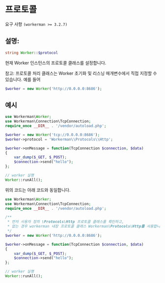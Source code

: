 # 프로토콜
요구 사항 ```(workerman >= 3.2.7)```

## 설명:
```php
string Worker::$protocol
```

현재 Worker 인스턴스의 프로토콜 클래스를 설정합니다.

참고: 프로토콜 처리 클래스는 Worker 초기화 및 리스닝 매개변수에서 직접 지정할 수 있습니다. 예를 들어
```php
$worker = new Worker('http://0.0.0.0:8686');
```

## 예시

```php
use Workerman\Worker;
use Workerman\Connection\TcpConnection;
require_once __DIR__ . '/vendor/autoload.php';

$worker = new Worker('tcp://0.0.0.0:8686');
$worker->protocol = 'Workerman\\Protocols\\Http';

$worker->onMessage = function(TcpConnection $connection, $data)
{
    var_dump($_GET, $_POST);
    $connection->send("hello");
};

// worker 실행
Worker::runAll();
```

위의 코드는 아래 코드와 동일합니다.

```php
use Workerman\Worker;
use Workerman\Connection\TcpConnection;
require_once __DIR__ . '/vendor/autoload.php';

/**
 * 먼저 사용자 정의 \Protocols\Http 프로토콜 클래스를 확인하고,
 * 없는 경우 workerman 내장 프로토콜 클래스 Workerman\Protocols\Http를 사용합니다.
 */
$worker = new Worker('http://0.0.0.0:8686');

$worker->onMessage = function(TcpConnection $connection, $data)
{
    var_dump($_GET, $_POST);
    $connection->send("hello");
};

// worker 실행
Worker::runAll();
```
